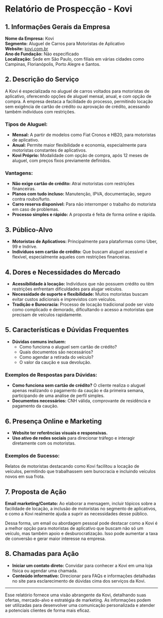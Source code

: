 # Relatório de Prospecção - Kovi

## 1. Informações Gerais da Empresa
**Nome da Empresa:** Kovi  
**Segmento:** Aluguel de Carros para Motoristas de Aplicativo  
**Website:** [kovi.com.br](https://www.kovi.com.br)  
**Ano de Fundação:** Não especificado  
**Localização:** Sede em São Paulo, com filiais em várias cidades como Campinas, Florianópolis, Porto Alegre e Santos.

## 2. Descrição do Serviço
A Kovi é especializada no aluguel de carros voltados para motoristas de aplicativo, oferecendo opções de aluguel mensal, anual, e com opção de compra. A empresa destaca a facilidade do processo, permitindo locação sem exigência de cartão de crédito ou aprovação de crédito, acessando também indivíduos com restrições.

### Tipos de Aluguel:
- **Mensal:** A partir de modelos como Fiat Cronos e HB20, para motoristas de aplicativo.
- **Anual:** Permite maior flexibilidade e economia, especialmente para motoristas constantes de aplicativos.
- **Kovi Próprio:** Modalidade com opção de compra, após 12 meses de aluguel, com preços fixos previamente definidos.

### Vantagens:
- **Não exige cartão de crédito:** Atraí motoristas com restrições financeiras.
- **Planos com tudo incluso:** Manutenção, IPVA, documentação, seguro contra roubo/furto.
- **Carro reserva disponível:** Para não interromper o trabalho do motorista em caso de problemas.
- **Processo simples e rápido:** A proposta é feita de forma online e rápida.

## 3. Público-Alvo
- **Motoristas de Aplicativos:** Principalmente para plataformas como Uber, 99 e Indrive.
- **Indivíduos sem cartão de crédito:** Que buscam aluguel acessível e flexível, especialmente aqueles com restrições financeiras.

## 4. Dores e Necessidades do Mercado
- **Acessibilidade à locação:** Indivíduos que não possuem crédito ou têm restrições enfrentam dificuldades para alugar veículos.
- **Necessidade de suporte e flexibilidade:** Muitos motoristas buscam evitar custos adicionais e imprevistos com veículos.
- **Tradição e Burocracia:** Processo de locação tradicional pode ser visto como complicado e demorado, dificultando o acesso a motoristas que precisam de veículos rapidamente.

## 5. Características e Dúvidas Frequentes
- **Dúvidas comuns incluem:** 
  - Como funciona o aluguel sem cartão de crédito?
  - Quais documentos são necessários?
  - Como agendar a retirada do veículo?
  - O valor da caução e sua devolução.
  
### Exemplos de Respostas para Dúvidas:
- **Como funciona sem cartão de crédito?** O cliente realiza o aluguel apenas realizando o pagamento da caução e da primeira semana, participando de uma análise de perfil simples.
- **Documentos necessários:** CNH válida, comprovante de residência e pagamento da caução.

## 6. Presença Online e Marketing
- **Website ter referências visuais e responsivas.** 
- **Uso ativo de redes sociais** para direcionar tráfego e interagir diretamente com os motoristas.

### Exemplos de Sucesso:
Relatos de motoristas destacando como Kovi facilitou a locação de veículos, permitindo que trabalhassem sem burocracia e incluindo veículos novos em sua frota.

## 7. Proposta de Ação
**Email marketing/Contato:** Ao elaborar a mensagem, incluir tópicos sobre a facilidade de locação, a inclusão de motoristas no segmento de aplicativos, e como a Kovi realmente ajuda a suprir as necessidades desse público. 

Dessa forma, um email ou abordagem pessoal pode destacar como a Kovi é a melhor opção para motoristas de aplicativo que buscam não só um veículo, mas também apoio e desburocratização. Isso pode aumentar a taxa de conversão e gerar maior interesse na empresa.

## 8. Chamadas para Ação
- **Iniciar um contato direto:** Convidar para conhecer a Kovi em uma loja física ou agendar uma chamada.
- **Conteúdo informativo:** Direcionar para FAQs e informações detalhadas no site para esclarecimento de dúvidas cima dos serviços da Kovi.

---

Esse relatório fornece uma visão abrangente da Kovi, detalhando suas ofertas, mercado-alvo e estratégia de marketing. As informações podem ser utilizadas para desenvolver uma comunicação personalizada e atender a potenciais clientes de forma mais eficaz.